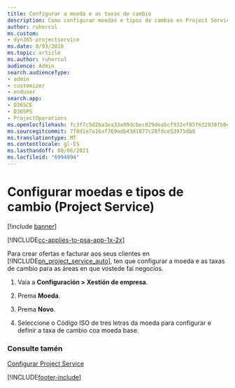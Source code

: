 ```yaml
---
title: Configurar a moeda e as taxas de cambio
description: Como configurar moedas e tipos de cambio en Project Service
author: ruhercul
ms.custom:
- dyn365-projectservice
ms.date: 8/03/2018
ms.topic: article
ms.author: ruhercul
audience: Admin
search.audienceType:
- admin
- customizer
- enduser
search.app:
- D365CE
- D365PS
- ProjectOperations
ms.openlocfilehash: fc3f7c5d2ba3ea33a99dcbec029deabcf932ef05f632938fb6d804e7f5405d3d
ms.sourcegitcommit: 7f8d1e7a16af769adb43d1877c28fdce53975db8
ms.translationtype: MT
ms.contentlocale: gl-ES
ms.lasthandoff: 08/06/2021
ms.locfileid: "6994994"
---
```

# <a name="set-up-currencies-and-exchange-rates-project-service"></a>Configurar moedas e tipos de cambio (Project Service)

[!include [banner](../includes/psa-now-project-operations.md)]

[!INCLUDE[cc-applies-to-psa-app-1x-2x](../includes/cc-applies-to-psa-app-1x-2x.md)]

Para crear ofertas e facturar aos seus clientes en [!INCLUDE[pn_project_service_auto](../includes/pn-project-service-auto.md)], ten que configurar a moeda e as taxas de cambio para as áreas en que vostede fai negocios.  
  
1.  Vaia a **Configuración > Xestión de empresa**.  
  
2.  Prema **Moeda**.  
  
3.  Prema **Novo**.  
  
4.  Seleccione o Código ISO de tres letras da moeda para configurar e definir a taxa de cambio coa moeda base.  
  
### <a name="see-also"></a>Consulte tamén  
 [Configurar Project Service](../psa/configure.md)


[!INCLUDE[footer-include](../includes/footer-banner.md)]